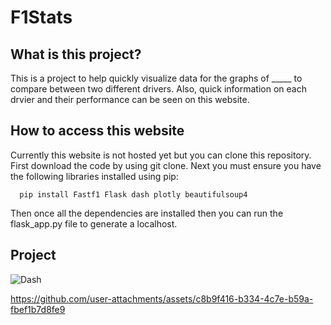 # F1Stats
## What is this project?
This is a project to help quickly visualize data for the graphs of _____ to compare between two different drivers. Also, quick information on each drvier and their performance can be seen on this website. 
## How to access this website
Currently this website is not hosted yet but you can clone this repository. 
First download the code by using git clone. 
Next you must ensure you have the following libraries installed using pip:
```
  pip install Fastf1 Flask dash plotly beautifulsoup4
```
Then once all the dependencies are installed then you can run the flask_app.py file to generate a localhost.
## Project
![Dash](https://github.com/user-attachments/assets/a90124bb-a26f-4eee-8372-23a29b7e47a5)



https://github.com/user-attachments/assets/c8b9f416-b334-4c7e-b59a-fbef1b7d8fe9

